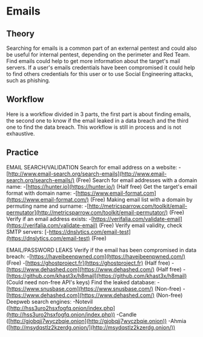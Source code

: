 # Emails

## Theory 

Searching for emails is a common part of an external pentest and could also be useful for internal pentest, depending on the perimeter and Red Team. 
Find emails could help to get more information about the target's mail servers. 
If a user's emails credentials have been compromised it could help to find others credentials for this user or to use Social Engineering attacks, such as phishing.

## Workflow 

Here is a workflow divided in 3 parts, the first part is about finding emails, the second one to know if the email leaked in a data breach and the third one to find the data breach. 
This workflow is still in process and is not exhaustive.

## Practice 

EMAIL SEARCH/VALIDATION 
Search for email address on a website: 
-[http://www.email-search.org/search-emails](http://www.email-search.org/search-emails/) (Free) 
Search for email addresses with a domain name: 
-[https://hunter.io](https://hunter.io/) (Half free) 
Get the target's email format with domain name: 
-[https://www.email-format.com](https://www.email-format.com/) (Free) 
Making email list with a domain by permuting name and surname: -[http://metricsparrow.com/toolkit/email-permutator](http://metricsparrow.com/toolkit/email-permutator/) (Free) 
Verify if an email address exists: 
-[https://verifalia.com/validate-email](https://verifalia.com/validate-email) (Free) 
Verify email validity, check SMTP servers: 
[-https://dnslytics.com/email-test](https://dnslytics.com/email-test) (Free)

EMAIL/PASSWORD LEAKS 
Verify if the email has been compromised in data breach: -[https://haveibeenpwned.com](https://haveibeenpwned.com/) (Free) 
-[https://ghostproject.fr](https://ghostproject.fr) (Half free) 
-[https://www.dehashed.com](https://www.dehashed.com/) (Half free) 
-[https://github.com/khast3x/h8mail](https://github.com/khast3x/h8mail) (Could need non-free API's keys) 
Find the leaked database: 
-[https://www.snusbase.com](https://www.snusbase.com/) (Non-free) 
-[https://www.dehashed.com](https://www.dehashed.com/) (Non-free) 
Deepweb search engines: 
-Notevil ([http://hss3uro2hsxfogfq.onion/index.php](http://hss3uro2hsxfogfq.onion/index.php)) 
-Candle ([http://gjobqjj7wyczbqie.onion](http://gjobqjj7wyczbqie.onion)) 
-Ahmia ([http://msydqstlz2kzerdg.onion/](http://msydqstlz2kzerdg.onion/))

